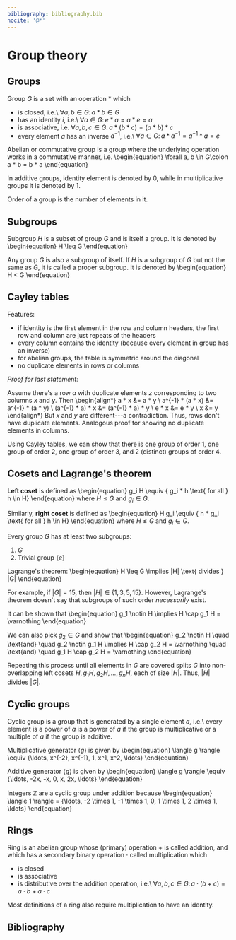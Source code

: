 ```yaml
---
bibliography: bibliography.bib
nocite: '@*'
---
```


# Group theory

## Groups

Group $G$ is a set with an operation $*$ which

* is closed, i.e.\ $\forall a, b \in G\colon a * b \in G$
* has an identity $i$, i.e.\ $\forall a \in G\colon e*a = a*e = a$
* is associative, i.e. $\forall a, b, c \in G\colon a * (b * c)  = (a * b) * c$
* every element $a$ has an inverse $a^{-1}$, i.e.\ $\forall a \in G\colon a * a^{-1} = a^{-1} * a = e$

Abelian or commutative group is a group where the underlying operation works in a commutative manner, i.e.
\begin{equation}
  \forall a, b \in G\colon a * b = b * a
\end{equation}

In additive groups, identity element is denoted by $0$, while in multiplicative groups it is denoted by $1$.

Order of a group is the number of elements in it.

## Subgroups

Subgroup $H$ is a subset of group $G$ and is itself a group. It is denoted by
\begin{equation}
  H \leq G
\end{equation}

Any group $G$ is also a subgroup of itself. If $H$ is a subgroup of $G$ but not the same as $G$, it is called a proper subgroup. It is denoted by
\begin{equation}
  H < G
\end{equation}

## Cayley tables

Features:

* if identity is the first element in the row and column headers, the first row and column are just repeats of the headers
* every column contains the identity (because every element in group has an inverse)
* for abelian groups, the table is symmetric around the diagonal
* no duplicate elements in rows or columns

*Proof for last statement:*

Assume there's a row $a$ with duplicate elements $z$ corresponding to two columns $x$ and $y$. Then
\begin{align*}
  a * x &= a * y \\
  a^{-1} * (a * x) &= a^{-1} * (a * y) \\
  (a^{-1} * a) * x &= (a^{-1} * a) * y \\
  e * x &= e * y \\
  x &= y
\end{align*}
But $x$ and $y$ are different---a contradiction. Thus, rows don't have duplicate elements. Analogous proof for showing no duplicate elements in columns.

Using Cayley tables, we can show that there is one group of order 1, one group of order 2, one group of order 3, and 2 (distinct) groups of order 4.

## Cosets and Lagrange's theorem

**Left coset** is defined as
\begin{equation}
  g_i H \equiv \{ g_i * h \text{ for all } h \in H\}
\end{equation}
where $H \leq G$ and $g_i \in G$.

Similarly, **right coset** is defined as
\begin{equation}
  H g_i \equiv \{ h * g_i \text{ for all } h \in H\}
\end{equation}
where $H \leq G$ and $g_i \in G$.

Every group $G$ has at least two subgroups:

1. $G$
2. Trivial group $\{e\}$

Lagrange's theorem:
\begin{equation}
  H \leq G \implies |H| \text{ divides } |G|
\end{equation}

For example, if $|G| = 15$, then $|H| \in \{1, 3, 5, 15\}$. However, Lagrange's theorem doesn't say that subgroups of such order *necessarily* exist.

It can be shown that
\begin{equation}
  g_1 \notin H \implies H \cap g_1 H = \varnothing
\end{equation}

We can also pick $g_2 \in G$ and show that
\begin{equation}
  g_2 \notin H \quad \text{and} \quad g_2 \notin g_1 H \implies H \cap g_2 H = \varnothing \quad \text{and} \quad g_1 H \cap g_2 H = \varnothing
\end{equation}

Repeating this process until all elements in $G$ are covered splits $G$ into non-overlapping left cosets $H, g_1 H, g_2 H, \ldots, g_n H$, each of size $|H|$. Thus, $|H|$ divides $|G|$.

## Cyclic groups

Cyclic group is a group that is generated by a single element $a$, i.e.\ every element is a power of $a$ is a power of $a$ if the group is multiplicative or a multiple of $a$ if the group is additive.

Multiplicative generator $\langle g \rangle$ is given by
\begin{equation}
  \langle g \rangle \equiv  \{\ldots, x^{-2}, x^{-1}, 1, x^1, x^2, \ldots\}
\end{equation}

Additive generator $\langle g \rangle$ is given by
\begin{equation}
  \langle g \rangle \equiv  \{\ldots, -2x, -x, 0, x, 2x, \ldots\}
\end{equation}

Integers $\mathbb{Z}$ are a cyclic group under addition because
\begin{equation}
  \langle 1 \rangle = \{\ldots, -2 \times 1, -1 \times 1, 0, 1 \times 1, 2 \times 1, \ldots\}
\end{equation}

## Rings

Ring is an abelian group whose (primary) operation $+$ is called addition, and which has a secondary binary operation $\cdot$ called multiplication which

* is closed
* is associative
* is distributive over the addition operation, i.e.\ $\forall a, b, c \in G\colon a \cdot (b + c) = a \cdot b + a \cdot c$

Most definitions of a ring also require multiplication to have an identity.

## Bibliography
